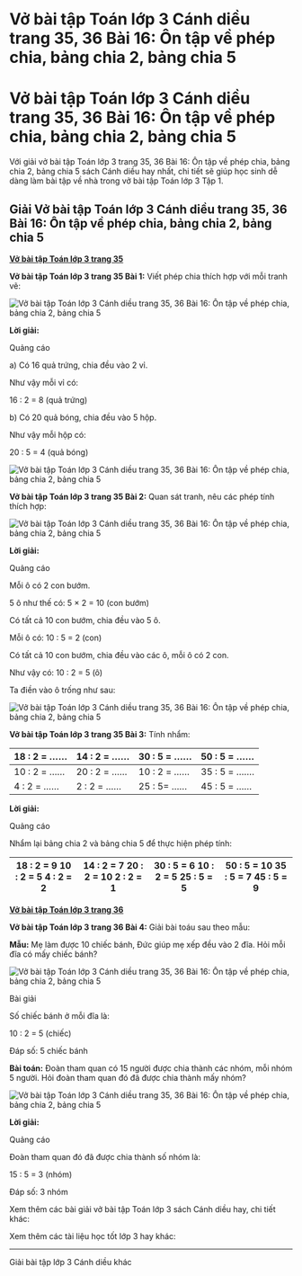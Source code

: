 # Vở bài tập Toán lớp 3 Cánh diều trang 35, 36 Bài 16: Ôn tập về phép chia, bảng chia 2, bảng chia 5

# Vở bài tập Toán lớp 3 Cánh diều trang 35, 36 Bài 16: Ôn tập về phép chia, bảng chia 2, bảng chia 5

Với giải vở bài tập Toán lớp 3 trang 35, 36 Bài 16: Ôn tập về phép chia, bảng chia 2, bảng chia 5 sách Cánh diều hay nhất, chi tiết sẽ giúp học sinh dễ dàng làm bài tập về nhà trong vở bài tập Toán lớp 3 Tập 1.

## Giải Vở bài tập Toán lớp 3 Cánh diều trang 35, 36 Bài 16: Ôn tập về phép chia, bảng chia 2, bảng chia 5

[**Vở bài tập Toán lớp 3 trang 35**](https://vietjack.com/vbt-toan-3-cd/vbt-toan-lop-3-trang-35-tap-1.jsp)

**Vở bài tập Toán lớp 3 trang 35 Bài 1:** Viết phép chia thích hợp với mỗi tranh vẽ:

![Vở bài tập Toán lớp 3 Cánh diều trang 35, 36 Bài 16: Ôn tập về phép chia, bảng chia 2, bảng chia 5](https://vietjack.com/vbt-toan-3-cd/images/on-tap-ve-phep-chia-bang-chia-2-bang-chia-5-143660.PNG)

**Lời giải:**

Quảng cáo

a) Có 16 quả trứng, chia đều vào 2 vỉ. 

Như vậy mỗi vỉ có:

16 : 2 = 8 (quả trứng)

b) Có 20 quả bóng, chia đều vào 5 hộp. 

Như vậy mỗi hộp có:

20 : 5 = 4 (quả bóng)

![Vở bài tập Toán lớp 3 Cánh diều trang 35, 36 Bài 16: Ôn tập về phép chia, bảng chia 2, bảng chia 5](https://vietjack.com/vbt-toan-3-cd/images/on-tap-ve-phep-chia-bang-chia-2-bang-chia-5-143661.PNG)

**Vở bài tập Toán lớp 3 trang 35 Bài 2:** Quan sát tranh, nêu các phép tính thích hợp:

![Vở bài tập Toán lớp 3 Cánh diều trang 35, 36 Bài 16: Ôn tập về phép chia, bảng chia 2, bảng chia 5](https://vietjack.com/vbt-toan-3-cd/images/on-tap-ve-phep-chia-bang-chia-2-bang-chia-5-143662.PNG)

**Lời giải:**

Quảng cáo

Mỗi ô có 2 con bướm.

5 ô như thế có: 5 × 2 = 10 (con bướm)

Có tất cả 10 con bướm, chia đều vào 5 ô.

Mỗi ô có: 10 : 5 = 2 (con)

Có tất cả 10 con bướm, chia đều vào các ô, mỗi ô có 2 con.

Như vậy có: 10 : 2 = 5 (ô)

Ta điền vào ô trống như sau: 

![Vở bài tập Toán lớp 3 Cánh diều trang 35, 36 Bài 16: Ôn tập về phép chia, bảng chia 2, bảng chia 5](https://vietjack.com/vbt-toan-3-cd/images/on-tap-ve-phep-chia-bang-chia-2-bang-chia-5-143663.PNG)

**Vở bài tập Toán lớp 3 trang 35 Bài 3:** Tính nhẩm:

18 : 2 = …… | 14 : 2 = …… | 30 : 5 = …… | 50 : 5 = ……  
---|---|---|---  
10 : 2 = …… | 20 : 2 = …… | 10 : 2 = …… | 35 : 5 = …….  
4 : 2 = …… | 2 : 2 = …… | 25 : 5= …… | 45 : 5 = ……  
  
**Lời giải:**

Quảng cáo

Nhẩm lại bảng chia 2 và bảng chia 5 để thực hiện phép tính:

18 : 2 = 9  10 : 2 = 5 4 : 2 = 2 |  14 : 2 = 7 20 : 2 = 10 2 : 2 = 1 |  30 : 5 = 6 10 : 2 = 5  25 : 5 = 5 |  50 : 5 = 10  35 : 5 = 7 45 : 5 = 9  
---|---|---|---  
  
[**Vở bài tập Toán lớp 3 trang 36**](https://vietjack.com/vbt-toan-3-cd/vbt-toan-lop-3-trang-36-tap-1.jsp)

**Vở bài tập Toán lớp 3 trang 36 Bài 4:** Giải bài toáu sau theo mẫu:

**Mẫu:** Mẹ làm được 10 chiếc bánh, Đức giúp mẹ xếp đều vào 2 đĩa. Hỏi mỗi đĩa có mấy chiếc bánh?

![Vở bài tập Toán lớp 3 Cánh diều trang 35, 36 Bài 16: Ôn tập về phép chia, bảng chia 2, bảng chia 5](https://vietjack.com/vbt-toan-3-cd/images/on-tap-ve-phep-chia-bang-chia-2-bang-chia-5-143664.PNG)

Bài giải

Số chiếc bánh ở mỗi đĩa là:

10 : 2 = 5 (chiếc)

Đáp số: 5 chiếc bánh

**Bài toán:** Đoàn tham quan có 15 người được chia thành các nhóm, mỗi nhóm 5 người. Hỏi đoàn tham quan đó đã được chia thành mấy nhóm?

![Vở bài tập Toán lớp 3 Cánh diều trang 35, 36 Bài 16: Ôn tập về phép chia, bảng chia 2, bảng chia 5](https://vietjack.com/vbt-toan-3-cd/images/on-tap-ve-phep-chia-bang-chia-2-bang-chia-5-143665.PNG)

**Lời giải:**

Quảng cáo

Đoàn tham quan đó đã được chia thành số nhóm là:

15 : 5 = 3 (nhóm)

Đáp số: 3 nhóm

Xem thêm các bài giải vở bài tập Toán lớp 3 sách Cánh diều hay, chi tiết khác:

Xem thêm các tài liệu học tốt lớp 3 hay khác:

* * *

Giải bài tập lớp 3 Cánh diều khác
